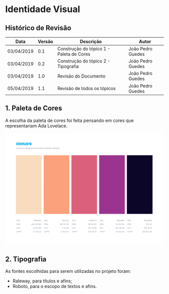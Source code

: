 
# Identidade Visual


## **Histórico de Revisão**

| **Data** | **Versão** | **Descrição** | **Autor** |
| --- | --- | --- | --- |
| 03/04/2019 | 0.1 | Construção do tópico 1 - Paleta de Cores| João Pedro Guedes |
| 03/04/2019 | 0.2 | Construção do tópico 2 - Tipografia| João Pedro Guedes |
| 03/04/2019 | 1.0 | Revisão do Documento| João Pedro Guedes |
| 05/04/2019 | 1.1 | Revisão de todos os tópicos| João Pedro Guedes |


## 1. Paleta de Cores
A escolha da paleta de cores foi feita pensando em cores que representariam Ada Lovelace.

![pallete](../assets/img/product/visual_identity/color_palette.png)

## 2. Tipografia

As fontes escolhidas para serem utilizadas no projeto foram:
* Raleway, para títulos e afins;
* Roboto, para o escopo de textos e afins.